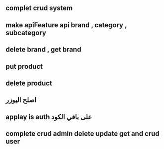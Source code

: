 ## complet crud system
## make apiFeature api brand , category , subcategory
## delete brand , get brand 
## put product
## delete product
## اصلح اليوزر
## applay is auth على باقي الكود
## complete crud admin delete update get and crud user
